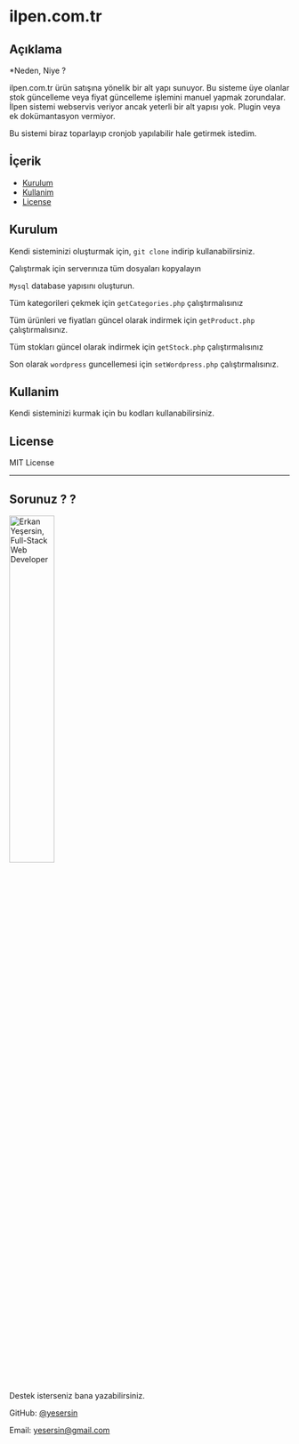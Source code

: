 # ilpen.com.tr 

## Açıklama 
  
*Neden, Niye ? 
  
ilpen.com.tr ürün satışına yönelik bir alt yapı sunuyor. Bu sisteme üye olanlar stok güncelleme veya fiyat güncelleme işlemini manuel yapmak zorundalar. İlpen sistemi webservis veriyor ancak yeterli bir alt yapısı yok. Plugin veya ek dokümantasyon vermiyor.

Bu sistemi biraz toparlayıp cronjob yapılabilir hale getirmek istedim.


## İçerik
* [Kurulum](#kurulum)
* [Kullanim](#kullanim) 
* [License](#license)
  

## Kurulum

Kendi sisteminizi oluşturmak için, `git clone` indirip kullanabilirsiniz.

Çalıştırmak için serverınıza tüm dosyaları kopyalayın

`Mysql` database yapısını oluşturun.

Tüm kategorileri çekmek için `getCategories.php` çalıştırmalısınız

Tüm ürünleri ve fiyatları güncel olarak indirmek  için `getProduct.php` çalıştırmalısınız.

Tüm stokları güncel olarak indirmek  için `getStock.php` çalıştırmalısınız

Son olarak `wordpress` guncellemesi için `setWordpress.php` çalıştırmalısınız.
  
## Kullanim 

Kendi sisteminizi kurmak için bu kodları kullanabilirsiniz.

## License

MIT License

---

## Sorunuz ? ?

<img src="https://cdn.armut.com/UserPics/tr:w-325,h-325/413fb75e-060e-4977-880c-71bc5b224945.jpg" alt="Erkan Yeşersin, Full-Stack Web Developer" width="40%" />


Destek isterseniz bana yazabilirsiniz.

GitHub: [@yesersin](https://api.github.com/users/yesersin)

Email: yesersin@gmail.com

